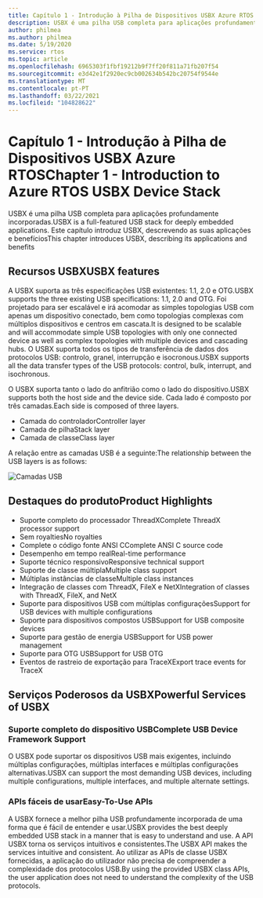 ```yaml
---
title: Capítulo 1 - Introdução à Pilha de Dispositivos USBX Azure RTOS
description: USBX é uma pilha USB completa para aplicações profundamente incorporadas. Este capítulo introduz USBX, descrevendo as suas aplicações e benefícios.
author: philmea
ms.author: philmea
ms.date: 5/19/2020
ms.service: rtos
ms.topic: article
ms.openlocfilehash: 6965303f1fbf19212b9f7ff20f811a71fb207f54
ms.sourcegitcommit: e3d42e1f2920ec9cb002634b542bc20754f9544e
ms.translationtype: MT
ms.contentlocale: pt-PT
ms.lasthandoff: 03/22/2021
ms.locfileid: "104828622"
---
```

# <a name="chapter-1---introduction-to-azure-rtos-usbx-device-stack"></a><span data-ttu-id="b076d-104">Capítulo 1 - Introdução à Pilha de Dispositivos USBX Azure RTOS</span><span class="sxs-lookup"><span data-stu-id="b076d-104">Chapter 1 - Introduction to Azure RTOS USBX Device Stack</span></span>

<span data-ttu-id="b076d-105">USBX é uma pilha USB completa para aplicações profundamente incorporadas.</span><span class="sxs-lookup"><span data-stu-id="b076d-105">USBX is a full-featured USB stack for deeply embedded applications.</span></span> <span data-ttu-id="b076d-106">Este capítulo introduz USBX, descrevendo as suas aplicações e benefícios</span><span class="sxs-lookup"><span data-stu-id="b076d-106">This chapter introduces USBX, describing its applications and benefits</span></span> 

## <a name="usbx-features"></a><span data-ttu-id="b076d-107">Recursos USBX</span><span class="sxs-lookup"><span data-stu-id="b076d-107">USBX features</span></span>

<span data-ttu-id="b076d-108">A USBX suporta as três especificações USB existentes: 1.1, 2.0 e OTG.</span><span class="sxs-lookup"><span data-stu-id="b076d-108">USBX supports the three existing USB specifications: 1.1, 2.0 and OTG.</span></span> <span data-ttu-id="b076d-109">Foi projetado para ser escalável e irá acomodar as simples topologias USB com apenas um dispositivo conectado, bem como topologias complexas com múltiplos dispositivos e centros em cascata.</span><span class="sxs-lookup"><span data-stu-id="b076d-109">It is designed to be scalable and will accommodate simple USB topologies with only one connected device as well as complex topologies with multiple devices and cascading hubs.</span></span> <span data-ttu-id="b076d-110">O USBX suporta todos os tipos de transferência de dados dos protocolos USB: controlo, granel, interrupção e isocronous.</span><span class="sxs-lookup"><span data-stu-id="b076d-110">USBX supports all the data transfer types of the USB protocols: control, bulk, interrupt, and isochronous.</span></span>

<span data-ttu-id="b076d-111">O USBX suporta tanto o lado do anfitrião como o lado do dispositivo.</span><span class="sxs-lookup"><span data-stu-id="b076d-111">USBX supports both the host side and the device side.</span></span> <span data-ttu-id="b076d-112">Cada lado é composto por três camadas.</span><span class="sxs-lookup"><span data-stu-id="b076d-112">Each side is composed of three layers.</span></span>

- <span data-ttu-id="b076d-113">Camada do controlador</span><span class="sxs-lookup"><span data-stu-id="b076d-113">Controller layer</span></span>
- <span data-ttu-id="b076d-114">Camada de pilha</span><span class="sxs-lookup"><span data-stu-id="b076d-114">Stack layer</span></span>
- <span data-ttu-id="b076d-115">Camada de classe</span><span class="sxs-lookup"><span data-stu-id="b076d-115">Class layer</span></span>

<span data-ttu-id="b076d-116">A relação entre as camadas USB é a seguinte:</span><span class="sxs-lookup"><span data-stu-id="b076d-116">The relationship between the USB layers is as follows:</span></span>

![Camadas USB](media/usbx-device-stack/usb-layers.png)

## <a name="product-highlights"></a><span data-ttu-id="b076d-118">Destaques do produto</span><span class="sxs-lookup"><span data-stu-id="b076d-118">Product Highlights</span></span>

- <span data-ttu-id="b076d-119">Suporte completo do processador ThreadX</span><span class="sxs-lookup"><span data-stu-id="b076d-119">Complete ThreadX processor support</span></span>
- <span data-ttu-id="b076d-120">Sem royalties</span><span class="sxs-lookup"><span data-stu-id="b076d-120">No royalties</span></span>
- <span data-ttu-id="b076d-121">Complete o código fonte ANSI C</span><span class="sxs-lookup"><span data-stu-id="b076d-121">Complete ANSI C source code</span></span>
- <span data-ttu-id="b076d-122">Desempenho em tempo real</span><span class="sxs-lookup"><span data-stu-id="b076d-122">Real-time performance</span></span>
- <span data-ttu-id="b076d-123">Suporte técnico responsivo</span><span class="sxs-lookup"><span data-stu-id="b076d-123">Responsive technical support</span></span>
- <span data-ttu-id="b076d-124">Suporte de classe múltipla</span><span class="sxs-lookup"><span data-stu-id="b076d-124">Multiple class support</span></span>
- <span data-ttu-id="b076d-125">Múltiplas instâncias de classe</span><span class="sxs-lookup"><span data-stu-id="b076d-125">Multiple class instances</span></span>
- <span data-ttu-id="b076d-126">Integração de classes com ThreadX, FileX e NetX</span><span class="sxs-lookup"><span data-stu-id="b076d-126">Integration of classes with ThreadX, FileX, and NetX</span></span>
- <span data-ttu-id="b076d-127">Suporte para dispositivos USB com múltiplas configurações</span><span class="sxs-lookup"><span data-stu-id="b076d-127">Support for USB devices with multiple configurations</span></span>
- <span data-ttu-id="b076d-128">Suporte para dispositivos compostos USB</span><span class="sxs-lookup"><span data-stu-id="b076d-128">Support for USB composite devices</span></span>
- <span data-ttu-id="b076d-129">Suporte para gestão de energia USB</span><span class="sxs-lookup"><span data-stu-id="b076d-129">Support for USB power management</span></span>
- <span data-ttu-id="b076d-130">Suporte para OTG USB</span><span class="sxs-lookup"><span data-stu-id="b076d-130">Support for USB OTG</span></span>
- <span data-ttu-id="b076d-131">Eventos de rastreio de exportação para TraceX</span><span class="sxs-lookup"><span data-stu-id="b076d-131">Export trace events for TraceX</span></span>

## <a name="powerful-services-of-usbx"></a><span data-ttu-id="b076d-132">Serviços Poderosos da USBX</span><span class="sxs-lookup"><span data-stu-id="b076d-132">Powerful Services of USBX</span></span>

### <a name="complete-usb-device-framework-support"></a><span data-ttu-id="b076d-133">Suporte completo do dispositivo USB</span><span class="sxs-lookup"><span data-stu-id="b076d-133">Complete USB Device Framework Support</span></span>

<span data-ttu-id="b076d-134">O USBX pode suportar os dispositivos USB mais exigentes, incluindo múltiplas configurações, múltiplas interfaces e múltiplas configurações alternativas.</span><span class="sxs-lookup"><span data-stu-id="b076d-134">USBX can support the most demanding USB devices, including multiple configurations, multiple interfaces, and multiple alternate settings.</span></span>

### <a name="easy-to-use-apis"></a><span data-ttu-id="b076d-135">APIs fáceis de usar</span><span class="sxs-lookup"><span data-stu-id="b076d-135">Easy-To-Use APIs</span></span>

<span data-ttu-id="b076d-136">A USBX fornece a melhor pilha USB profundamente incorporada de uma forma que é fácil de entender e usar.</span><span class="sxs-lookup"><span data-stu-id="b076d-136">USBX provides the best deeply embedded USB stack in a manner that is easy to understand and use.</span></span> <span data-ttu-id="b076d-137">A API USBX torna os serviços intuitivos e consistentes.</span><span class="sxs-lookup"><span data-stu-id="b076d-137">The USBX API makes the services intuitive and consistent.</span></span> <span data-ttu-id="b076d-138">Ao utilizar as APIs de classe USBX fornecidas, a aplicação do utilizador não precisa de compreender a complexidade dos protocolos USB.</span><span class="sxs-lookup"><span data-stu-id="b076d-138">By using the provided USBX class APIs, the user application does not need to understand the complexity of the USB protocols.</span></span>
